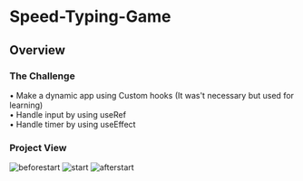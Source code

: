 # Speed-Typing-Game

## Overview
### The Challenge
• Make a dynamic app using Custom hooks (It was't necessary but used for learning) </br>
• Handle input by using useRef  </br>
• Handle timer by using useEffect


### Project View
![beforestart](https://user-images.githubusercontent.com/97192201/184964993-377e0e0d-c98c-4280-a016-ddbc9095be85.jpg)
![start](https://user-images.githubusercontent.com/97192201/184965004-b4de7662-f343-4a83-a63b-62785b879329.jpg)
![afterstart](https://user-images.githubusercontent.com/97192201/184965024-2e3565a6-6bfd-4706-9d5b-977b0a1a64e0.jpg)
